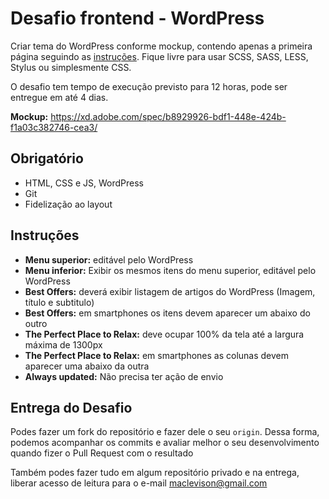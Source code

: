 # Desafio frontend - WordPress

Criar tema do WordPress conforme mockup, contendo apenas a primeira página seguindo as [instruções](#instruções). Fique livre para usar SCSS, SASS, LESS, Stylus ou simplesmente CSS.

O desafio tem tempo de execução previsto para 12 horas, pode ser entregue em até 4 dias.

**Mockup:** https://xd.adobe.com/spec/b8929926-bdf1-448e-424b-f1a03c382746-cea3/

## Obrigatório

-   HTML, CSS e JS, WordPress
-   Git
-   Fidelização ao layout

## Instruções

-   **Menu superior:** editável pelo WordPress
-   **Menu inferior:** Exibir os mesmos itens do menu superior, editável pelo WordPress
-   **Best Offers:** deverá exibir listagem de artigos do WordPress (Imagem, título e subtitulo)
-   **Best Offers:** em smartphones os itens devem aparecer um abaixo do outro
-   **The Perfect Place to Relax:** deve ocupar 100% da tela até a largura máxima de 1300px
-   **The Perfect Place to Relax:** em smartphones as colunas devem aparecer uma abaixo da outra
-   **Always updated:** Não precisa ter ação de envio

## Entrega do Desafio

Podes fazer um fork do repositório e fazer dele o seu `origin`. Dessa forma, podemos acompanhar os commits e avaliar melhor o seu desenvolvimento quando fizer o Pull Request com o resultado

Também podes fazer tudo em algum repositório privado e na entrega, liberar acesso de leitura para o e-mail maclevison@gmail.com
